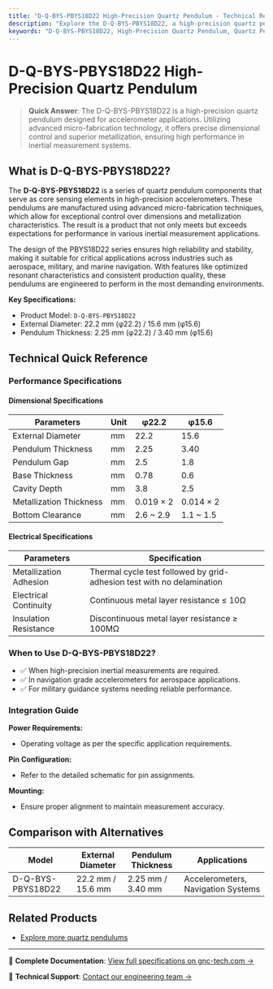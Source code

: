 ```yaml
---
title: "D-Q-BYS-PBYS18D22 High-Precision Quartz Pendulum - Technical Reference"
description: "Explore the D-Q-BYS-PBYS18D22, a high-precision quartz pendulum designed for accelerometer applications with advanced micro-fabrication technology."
keywords: "D-Q-BYS-PBYS18D22, High-Precision Quartz Pendulum, Quartz Pendulum Components, Accelerometer Applications"
---
```


# D-Q-BYS-PBYS18D22 High-Precision Quartz Pendulum

> **Quick Answer**: The D-Q-BYS-PBYS18D22 is a high-precision quartz pendulum designed for accelerometer applications. Utilizing advanced micro-fabrication technology, it offers precise dimensional control and superior metallization, ensuring high performance in inertial measurement systems.

## What is D-Q-BYS-PBYS18D22?

The **D-Q-BYS-PBYS18D22** is a series of quartz pendulum components that serve as core sensing elements in high-precision accelerometers. These pendulums are manufactured using advanced micro-fabrication techniques, which allow for exceptional control over dimensions and metallization characteristics. The result is a product that not only meets but exceeds expectations for performance in various inertial measurement applications.

The design of the PBYS18D22 series ensures high reliability and stability, making it suitable for critical applications across industries such as aerospace, military, and marine navigation. With features like optimized resonant characteristics and consistent production quality, these pendulums are engineered to perform in the most demanding environments.

**Key Specifications:**
- Product Model: `D-Q-BYS-PBYS18D22`
- External Diameter: 22.2 mm (φ22.2) / 15.6 mm (φ15.6)
- Pendulum Thickness: 2.25 mm (φ22.2) / 3.40 mm (φ15.6)

## Technical Quick Reference

### Performance Specifications
#### Dimensional Specifications
  
| Parameters | Unit | φ22.2 | φ15.6 |
| --- | --- | --- | --- |
| External Diameter | mm | 22.2 | 15.6 |
| Pendulum Thickness | mm | 2.25 | 3.40 |
| Pendulum Gap | mm | 2.5 | 1.8 |
| Base Thickness | mm | 0.78 | 0.6 |
| Cavity Depth | mm | 3.8 | 2.5 |
| Metallization Thickness | mm | 0.019 × 2 | 0.014 × 2 |
| Bottom Clearance | mm | 2.6 ~ 2.9 | 1.1 ~ 1.5 |

#### Electrical Specifications
  
| Parameters | Specification |
| --- | --- |
| Metallization Adhesion | Thermal cycle test followed by grid-adhesion test with no delamination |
| Electrical Continuity | Continuous metal layer resistance ≤ 10Ω |
| Insulation Resistance | Discontinuous metal layer resistance ≥ 100MΩ |

### When to Use D-Q-BYS-PBYS18D22?
- ✅ When high-precision inertial measurements are required.
- ✅ In navigation grade accelerometers for aerospace applications.
- ✅ For military guidance systems needing reliable performance.

### Integration Guide
**Power Requirements:**
- Operating voltage as per the specific application requirements.

**Pin Configuration:**
- Refer to the detailed schematic for pin assignments.

**Mounting:**
- Ensure proper alignment to maintain measurement accuracy.

## Comparison with Alternatives
| Model | External Diameter | Pendulum Thickness | Applications |
|-------|------------------|-------------------|--------------|
| D-Q-BYS-PBYS18D22 | 22.2 mm / 15.6 mm | 2.25 mm / 3.40 mm | Accelerometers, Navigation Systems |

## Related Products
- [Explore more quartz pendulums](https://www.gnc-tech.com/products/)

---

📘 **Complete Documentation**: [View full specifications on gnc-tech.com →](https://www.gnc-tech.com/products/quartz-pendulum-pbys18d22)

💬 **Technical Support**: [Contact our engineering team →](https://www.gnc-tech.com/contact)